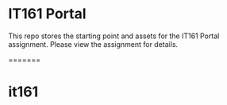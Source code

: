 
# IT161 Portal

This repo stores the starting point and assets for the IT161 Portal assignment.  Please view the assignment for details.


=======
# it161

